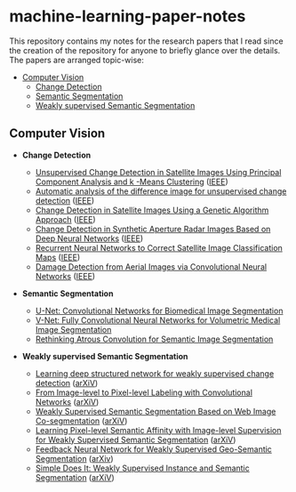 # machine-learning-paper-notes
This repository contains my notes for the research papers that I read since the creation of the repository for anyone to briefly glance over the details. The papers are arranged topic-wise:

- [Computer Vision](#computer-vision)
  - [Change Detection](https://github.com/dalmia/machine-learning-paper-notes/tree/master/computer-vision/change-detection)
  - [Semantic Segmentation](https://github.com/dalmia/machine-learning-paper-notes/tree/master/computer-vision/semantic-segmentation)
  - [Weakly supervised Semantic Segmentation](https://github.com/dalmia/machine-learning-paper-notes/tree/master/computer-vision/weakly-supervised-segmentation)

## Computer Vision

- **Change Detection**

  - [Unsupervised Change Detection in Satellite Images Using Principal Component Analysis and k -Means Clustering](https://github.com/dalmia/machine-learning-paper-notes/blob/master/computer-vision/change-detection/Unsupervised%20Change%20Detection%20in%20Satellite%20Using%20PCA%20%2B%20kmeans.md) ([IEEE](https://ieeexplore.ieee.org/abstract/document/5196726/))
  - [Automatic analysis of the difference image for unsupervised change detection](https://github.com/dalmia/machine-learning-paper-notes/blob/master/computer-vision/change-detection/Automatic%20analysis%20of%20the%20difference%20image%20for%20unsupervised%20change%20detection.md) ([IEEE](https://ieeexplore.ieee.org/document/843009/))
  - [Change Detection in Satellite Images Using a Genetic Algorithm Approach](https://github.com/dalmia/machine-learning-paper-notes/blob/master/computer-vision/change-detection/Change%20Detection%20in%20Satellite%20Images%20Using%20a%20Genetic%20Algorithm%20Approach.md) ([IEEE](https://ieeexplore.ieee.org/document/5395684/))
  - [Change Detection in Synthetic Aperture Radar Images Based on Deep Neural Networks](https://github.com/dalmia/machine-learning-paper-notes/blob/master/computer-vision/change-detection/Change%20Detection%20in%20Synthetic%20Aperture%20Radar%20Images%20Based%20on%20Deep%20Neural%20Networks.md) ([IEEE](https://ieeexplore.ieee.org/document/7120131/))
  - [Recurrent Neural Networks to Correct Satellite Image Classification Maps](https://github.com/dalmia/machine-learning-paper-notes/blob/master/computer-vision/change-detection/Recurrent%20Neural%20Networks%20to%20Correct%20Satellite%20Image%20Classification.md) ([IEEE](https://ieeexplore.ieee.org/document/7938635))
  - [Damage Detection from Aerial Images via Convolutional Neural Networks](https://github.com/dalmia/machine-learning-paper-notes/blob/master/computer-vision/change-detection/Damage%20Detection%20from%20Aerial%20Images%20via%20Convolutional%20Neural%20Networks.md) ([IEEE](https://ieeexplore.ieee.org/document/7986759/))


- **Semantic Segmentation**
  - [U-Net: Convolutional Networks for Biomedical Image Segmentation](https://camo.githubusercontent.com/d3691bd39b74d10164610b8b9cb9376f70b40da4/687474703a2f2f6d6174746d6163792e696f2f766e65742e7079746f7263682f696d616765732f6469616772616d2e706e67)
  - [V-Net: Fully Convolutional Neural Networks for Volumetric Medical Image Segmentation](https://arxiv.org/abs/1606.04797)
  - [Rethinking Atrous Convolution for Semantic Image Segmentation](https://arxiv.org/abs/1706.05587)


- **Weakly supervised Semantic Segmentation**
   - [Learning deep structured network for weakly supervised change detection](https://github.com/dalmia/machine-learning-paper-notes/blob/master/computer-vision/change-detection/Learning%20deep%20structured%20network%20for%20weakly%20supervised%20change%20detection.md) ([arXiV](https://arxiv.org/abs/1606.02009))
   - [From Image-level to Pixel-level Labeling with Convolutional Networks](https://github.com/dalmia/machine-learning-paper-notes/blob/master/computer-vision/weakly-supervised-segmentation/From%20Image-Level%20to%20Pixel-level%20Labeling%20with%20Convolutional%20Neural%20Networks.md) ([arXiV](https://arxiv.org/abs/1411.6228v3))
   - [Weakly Supervised Semantic Segmentation Based on Web Image Co-segmentation]() ([arXiV](https://arxiv.org/abs/1705.09052))
   - [Learning Pixel-level Semantic Affinity with Image-level Supervision
for Weakly Supervised Semantic Segmentation]() ([arXiV](https://arxiv.org/abs/1803.10464))
   - [Feedback Neural Network for Weakly Supervised Geo-Semantic Segmentation]() ([arXiv](https://arxiv.org/abs/1612.02766))
   - [Simple Does It: Weakly Supervised Instance and Semantic Segmentation]() ([arXiV](https://arxiv.org/abs/1603.07485))
